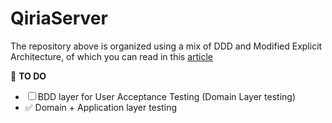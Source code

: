 # QiriaServer

The repository above is organized using a mix of DDD and Modified Explicit Architecture, of which you can read in this [article](https://julianzheng.com/2022/06/17/applying-the-concept-of-ddd-and-slightly-modified-explicit-archicture-using-elixir/)



📝 **TO DO**

- ☐ BDD layer for User Acceptance Testing (Domain Layer testing)
- ✅ Domain + Application layer testing